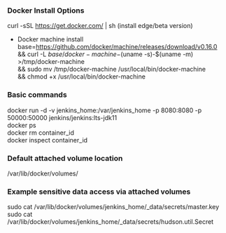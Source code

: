 ### Docker Install Options
curl -sSL https://get.docker.com/ | sh    (install edge/beta version)    

+ Docker machine install    
base=https://github.com/docker/machine/releases/download/v0.16.0 \
  && curl -L $base/docker-machine-$(uname -s)-$(uname -m) >/tmp/docker-machine \
  && sudo mv /tmp/docker-machine /usr/local/bin/docker-machine \
  && chmod +x /usr/local/bin/docker-machine


### Basic commands
docker run -d -v jenkins_home:/var/jenkins_home -p 8080:8080 -p 50000:50000 jenkins/jenkins:lts-jdk11  
docker ps     
docker rm  container_id     
docker inspect container_id   

### Default attached volume location
/var/lib/docker/volumes/   


### Example sensitive data access via attached volumes
sudo cat /var/lib/docker/volumes/jenkins_home/_data/secrets/master.key     
sudo cat /var/lib/docker/volumes/jenkins_home/_data/secrets/hudson.util.Secret   

